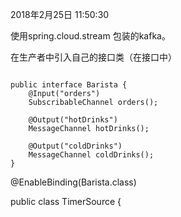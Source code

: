 2018年2月25日 11:50:30

使用spring.cloud.stream 包装的kafka。

在生产者中引入自己的接口类（在接口中）



```

public interface Barista {
	@Input("orders")
	SubscribableChannel orders();

	@Output("hotDrinks")
	MessageChannel hotDrinks();

	@Output("coldDrinks")
	MessageChannel coldDrinks();
}
```



@EnableBinding\(Barista.class\)

public class TimerSource {

